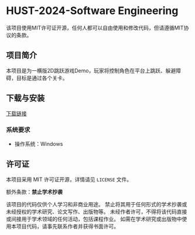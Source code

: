 # HUST-2024-Software Engineering

该项目使用MIT许可证开源，任何人都可以自由使用和修改代码，但请遵循MIT协议的条款。

## 项目简介

本项目是为一横版2D跳跃游戏Demo，玩家将控制角色在平台上跳跃、躲避障碍，目标是通过各个关卡。

## 下载与安装

[下载链接](https://www.taptap.cn/app/727204)

### 系统要求
- 操作系统：Windows 

## 许可证

本项目采用 MIT 许可证开源，详情请见 `LICENSE` 文件。

额外条款：**禁止学术抄袭**

该项目的代码仅供个人学习和非商业用途。
禁止将其用于任何形式的学术抄袭或未经授权的学术研究、论文写作、出版物等。
未经作者许可，不得将该代码直接或间接用于学术领域的任何活动，包括课程作业。
如需在学术研究或出版物中使用本项目代码，请事先联系作者并获得书面许可。
